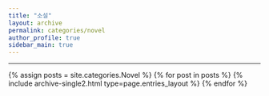 ```yaml
---
title: "소설"
layout: archive
permalink: categories/novel
author_profile: true
sidebar_main: true
---
```


<!-- 공백이 포함되어 있는 카테고리 이름의 경우 site.categories['a b c'] 이런식으로! -->

***

{% assign posts = site.categories.Novel %}
{% for post in posts %} {% include archive-single2.html type=page.entries_layout %} {% endfor %}